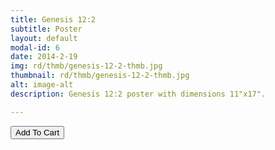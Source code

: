 ```yaml
---
title: Genesis 12:2
subtitle: Poster
layout: default
modal-id: 6
date: 2014-2-19
img: rd/thmb/genesis-12-2-thmb.jpg
thumbnail: rd/thmb/genesis-12-2-thmb.jpg
alt: image-alt
description: Genesis 12:2 poster with dimensions 11"x17".

---
```



<button
    type="button"
    class="snipcart-add-item btn btn-default"
    data-dismiss="modal"
    data-item-id="6"
    data-item-name="Genesis 12:2"
    data-item-price="20.00"
    data-item-weight="20"
    data-item-url="/"
    data-item-image="/img/rd/sthmb/genesis-12-2-cleanweb-sthmb.jpg"
    data-item-description="Poster Print">
        Add To Cart
</button>
